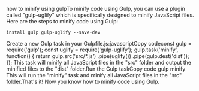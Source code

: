 how to minify using gulpTo minify code using Gulp, you can use a plugin called "gulp-uglify" which is specifically designed to minify JavaScript files. Here are the steps to minify code using Gulp:

    install gulp gulp-uglify --save-dev

Create a new Gulp task in your Gulpfile.js:javascriptCopy codeconst gulp = require('gulp');
const uglify = require('gulp-uglify');
gulp.task('minify', function() {
return gulp.src('src/\*.js')
.pipe(uglify())
.pipe(gulp.dest('dist'));
});
This task will minify all JavaScript files in the "src" folder and output the minified files to the "dist" folder.Run the Gulp taskCopy code
gulp minify
This will run the "minify" task and minify all JavaScript files in the "src" folder.That's it! Now you know how to minify code using Gulp.
